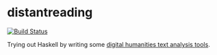 # distantreading

[![Build Status](https://travis-ci.org/kellyi/distantreading.svg?branch=master)](https://travis-ci.org/kellyi/distantreading)

Trying out Haskell by writing some [digital humanities text analysis tools](http://dh101.humanities.ucla.edu/?page_id=48).
